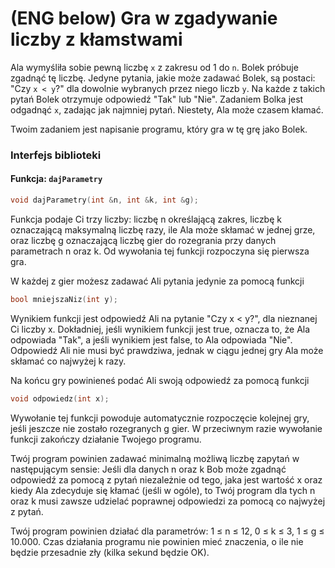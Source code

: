 # (ENG below) Gra w zgadywanie liczby z kłamstwami

Ala wymyśliła sobie pewną liczbę `x` z zakresu od 1 do `n`. Bolek próbuje zgadnąć tę liczbę. Jedyne pytania, jakie może zadawać Bolek, są postaci: "Czy `x < y`?" dla dowolnie wybranych przez niego liczb `y`. Na każde z takich pytań Bolek otrzymuje odpowiedź "Tak" lub "Nie". Zadaniem Bolka jest odgadnąć `x`, zadając jak najmniej pytań. Niestety, Ala może czasem kłamać.

Twoim zadaniem jest napisanie programu, który gra w tę grę jako Bolek.

### Interfejs biblioteki

#### Funkcja: `dajParametry`
```cpp
void dajParametry(int &n, int &k, int &g);
```

Funkcja podaje Ci trzy liczby: liczbę n określającą zakres, liczbę k oznaczającą maksymalną liczbę razy, ile Ala może skłamać w jednej grze, oraz liczbę g oznaczającą liczbę gier do rozegrania przy danych parametrach n oraz k. Od wywołania tej funkcji rozpoczyna się pierwsza gra.

W każdej z gier możesz zadawać Ali pytania jedynie za pomocą funkcji

```cpp
bool mniejszaNiz(int y);
```

Wynikiem funkcji jest odpowiedź Ali na pytanie "Czy x < y?", dla nieznanej Ci liczby x. Dokładniej, jeśli wynikiem funkcji jest true, oznacza to, że Ala odpowiada "Tak", a jeśli wynikiem jest false, to Ala odpowiada "Nie". Odpowiedź Ali nie musi być prawdziwa, jednak w ciągu jednej gry Ala może skłamać co najwyżej k razy.

Na końcu gry powinieneś podać Ali swoją odpowiedź za pomocą funkcji

```cpp
void odpowiedz(int x);
```

Wywołanie tej funkcji powoduje automatycznie rozpoczęcie kolejnej gry, jeśli jeszcze nie zostało rozegranych g gier. W przeciwnym razie wywołanie funkcji zakończy działanie Twojego programu.

Twój program powinien zadawać minimalną możliwą liczbę zapytań w następującym sensie: Jeśli dla danych n oraz k Bob może zgadnąć odpowiedź za pomocą z pytań niezależnie od tego, jaka jest wartość x oraz kiedy Ala zdecyduje się kłamać (jeśli w ogóle), to Twój program dla tych n oraz k musi zawsze udzielać poprawnej odpowiedzi za pomocą co najwyżej z pytań.

Twój program powinien działać dla parametrów: 1 ≤ n ≤ 12, 0 ≤ k ≤ 3, 1 ≤ g ≤ 10.000. Czas działania programu nie powinien mieć znaczenia, o ile nie będzie przesadnie zły (kilka sekund będzie OK).